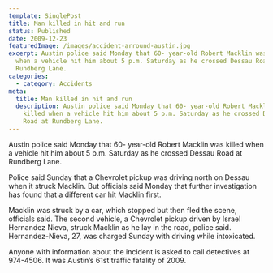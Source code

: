 ```yaml
---
template: SinglePost
title: Man killed in hit and run
status: Published
date: 2009-12-23
featuredImage: /images/accident-arround-austin.jpg
excerpt: Austin police said Monday that 60- year-old Robert Macklin was killed
  when a vehicle hit him about 5 p.m. Saturday as he crossed Dessau Road at
  Rundberg Lane.
categories:
  - category: Accidents
meta:
  title: Man killed in hit and run
  description: Austin police said Monday that 60- year-old Robert Macklin was
    killed when a vehicle hit him about 5 p.m. Saturday as he crossed Dessau
    Road at Rundberg Lane.
---
```

<!--StartFragment-->

Austin police said Monday that 60- year-old Robert Macklin was killed when a vehicle hit him about 5 p.m. Saturday as he crossed Dessau Road at Rundberg Lane.

Police said Sunday that a Chevrolet pickup was driving north on Dessau when it struck Macklin. But officials said Monday that further investigation has found that a different car hit Macklin first.

Macklin was struck by a car, which stopped but then fled the scene, officials said. The second vehicle, a Chevrolet pickup driven by Israel Hernandez Nieva, struck Macklin as he lay in the road, police said. Hernandez-Nieva, 27, was charged Sunday with driving while intoxicated.

Anyone with information about the incident is asked to call detectives at 974-4506. It was Austin’s 61st traffic fatality of 2009.

<!--EndFragment-->